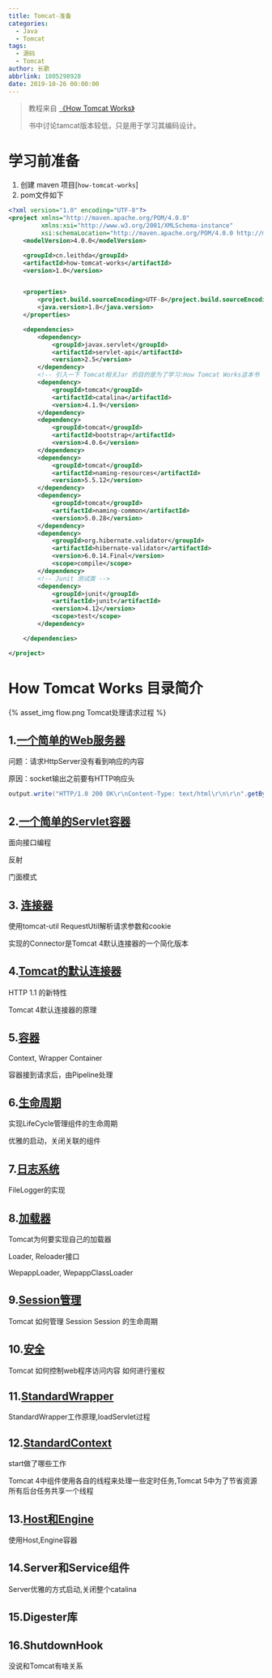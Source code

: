 ```yaml
---
title: Tomcat-准备
categories:
  - Java
  - Tomcat
tags:
  - 源码
  - Tomcat
author: 长歌
abbrlink: 1805298928
date: 2019-10-26 00:00:00
---
```



> 教程来自 [《How Tomcat Works》]()
>
> 书中讨论tamcat版本较低，只是用于学习其编码设计。

<!-- More -->
#  学习前准备

1. 创建 maven 项目[`how-tomcat-works`]
2. pom文件如下
```xml
<?xml version="1.0" encoding="UTF-8"?>
<project xmlns="http://maven.apache.org/POM/4.0.0"
         xmlns:xsi="http://www.w3.org/2001/XMLSchema-instance"
         xsi:schemaLocation="http://maven.apache.org/POM/4.0.0 http://maven.apache.org/xsd/maven-4.0.0.xsd">
    <modelVersion>4.0.0</modelVersion>

    <groupId>cn.leithda</groupId>
    <artifactId>how-tomcat-works</artifactId>
    <version>1.0</version>


    <properties>
        <project.build.sourceEncoding>UTF-8</project.build.sourceEncoding>
        <java.version>1.8</java.version>
    </properties>

    <dependencies>
        <dependency>
            <groupId>javax.servlet</groupId>
            <artifactId>servlet-api</artifactId>
            <version>2.5</version>
        </dependency>
        <!-- 引入一下 Tomcat相关Jar 的目的是为了学习:How Tomcat Works这本书 -->
        <dependency>
            <groupId>tomcat</groupId>
            <artifactId>catalina</artifactId>
            <version>4.1.9</version>
        </dependency>
        <dependency>
            <groupId>tomcat</groupId>
            <artifactId>bootstrap</artifactId>
            <version>4.0.6</version>
        </dependency>
        <dependency>
            <groupId>tomcat</groupId>
            <artifactId>naming-resources</artifactId>
            <version>5.5.12</version>
        </dependency>
        <dependency>
            <groupId>tomcat</groupId>
            <artifactId>naming-common</artifactId>
            <version>5.0.28</version>
        </dependency>
        <dependency>
            <groupId>org.hibernate.validator</groupId>
            <artifactId>hibernate-validator</artifactId>
            <version>6.0.14.Final</version>
            <scope>compile</scope>
        </dependency>
        <!-- Junit 测试类 -->
        <dependency>
            <groupId>junit</groupId>
            <artifactId>junit</artifactId>
            <version>4.12</version>
            <scope>test</scope>
        </dependency>

    </dependencies>

</project>
```

# How Tomcat Works 目录简介

{% asset_img flow.png Tomcat处理请求过程 %}

## 1.[一个简单的Web服务器](1975698977.html)

问题：请求HttpServer没有看到响应的内容

原因：socket输出之前要有HTTP响应头

```java
output.write("HTTP/1.0 200 OK\r\nContent-Type: text/html\r\n\r\n".getBytes());
```

## 2.[一个简单的Servlet容器](991341650.html)

面向接口编程

反射

门面模式

## 3. [连接器](2076341340.html)

使用tomcat-util RequestUtil解析请求参数和cookie

实现的Connector是Tomcat 4默认连接器的一个简化版本


## 4.[Tomcat的默认连接器](479209129.html)

HTTP 1.1 的新特性

Tomcat 4默认连接器的原理

## 5.[容器](3459939477.html)

Context, Wrapper Container

容器接到请求后，由Pipeline处理

## 6.[生命周期](1950977268.html)

实现LifeCycle管理组件的生命周期

优雅的启动，关闭关联的组件

## 7.[日志系统](3784073105.html)

FileLogger的实现

## 8.[加载器](4141534283.html)

Tomcat为何要实现自己的加载器

Loader, Reloader接口

WepappLoader, WepappClassLoader

## 9.[Session管理](1571172711.html)
Tomcat 如何管理 Session
Session 的生命周期

## 10.[安全](3630618985.html)
Tomcat 如何控制web程序访问内容
如何进行鉴权

## 11.[StandardWrapper](1604995939.html)

StandardWrapper工作原理,loadServlet过程

## 12.[StandardContext](1923304143.html)

start做了哪些工作

Tomcat 4中组件使用各自的线程来处理一些定时任务,Tomcat 5中为了节省资源所有后台任务共享一个线程


## 13.[Host和Engine](../detail/700695093.html)

使用Host,Engine容器

## 14.Server和Service组件

Server优雅的方式启动,关闭整个catalina

## 15.Digester库


## 16.ShutdownHook

没说和Tomcat有啥关系



